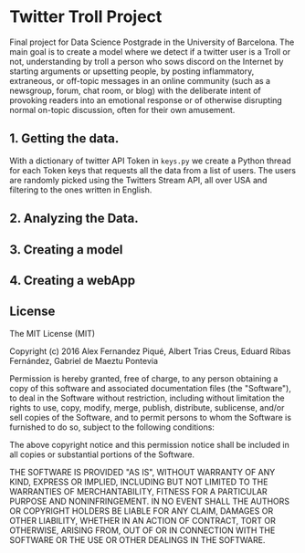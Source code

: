 # Twitter Troll Project

Final project for Data Science Postgrade in the University of Barcelona. The main goal is to create a model where we detect if a twitter user is a Troll or not, understanding by troll a person who sows discord on the Internet by starting arguments or upsetting people, by posting inflammatory, extraneous, or off-topic messages in an online community (such as a newsgroup, forum, chat room, or blog) with the deliberate intent of provoking readers into an emotional response or of otherwise disrupting normal on-topic discussion, often for their own amusement.

## 1. Getting the data.

With a dictionary of twitter API Token in `keys.py` we create a Python thread for each Token keys that requests all the data from a list of users.
The users are randomly picked using the Twitters Stream API, all over USA and filtering to the ones written in English.

## 2. Analyzing the Data.

## 3. Creating a model

## 4. Creating a webApp 


## License

The MIT License (MIT)

Copyright (c) 2016 Alex Fernandez Piqué, Albert Trias Creus, Eduard Ribas Fernández, Gabriel de Maeztu Pontevia

Permission is hereby granted, free of charge, to any person obtaining a copy of this software and associated documentation files (the "Software"), to deal in the Software without restriction, including without limitation the rights to use, copy, modify, merge, publish, distribute, sublicense, and/or sell copies of the Software, and to permit persons to whom the Software is furnished to do so, subject to the following conditions:

The above copyright notice and this permission notice shall be included in all copies or substantial portions of the Software.

THE SOFTWARE IS PROVIDED "AS IS", WITHOUT WARRANTY OF ANY KIND, EXPRESS OR IMPLIED, INCLUDING BUT NOT LIMITED TO THE WARRANTIES OF MERCHANTABILITY, FITNESS FOR A PARTICULAR PURPOSE AND NONINFRINGEMENT. IN NO EVENT SHALL THE AUTHORS OR COPYRIGHT HOLDERS BE LIABLE FOR ANY CLAIM, DAMAGES OR OTHER LIABILITY, WHETHER IN AN ACTION OF CONTRACT, TORT OR OTHERWISE, ARISING FROM, OUT OF OR IN CONNECTION WITH THE SOFTWARE OR THE USE OR OTHER DEALINGS IN THE SOFTWARE.